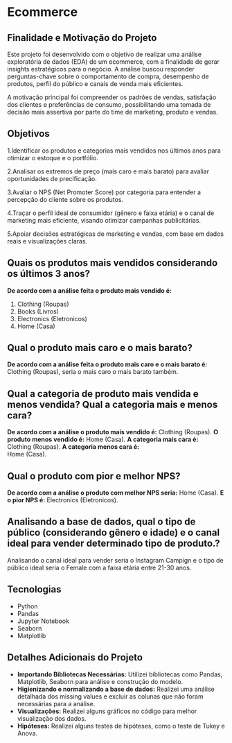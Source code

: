 # Ecommerce

## Finalidade e Motivação do Projeto
Este projeto foi desenvolvido com o objetivo de realizar uma análise exploratória de dados (EDA) de um ecommerce, com a finalidade de gerar insights estratégicos para o negócio. A análise buscou responder perguntas-chave sobre o comportamento de compra, desempenho de produtos, perfil do público e canais de venda mais eficientes.

A motivação principal foi compreender os padrões de vendas, satisfação dos clientes e preferências de consumo, possibilitando uma tomada de decisão mais assertiva por parte do time de marketing, produto e vendas.


## Objetivos
1.Identificar os produtos e categorias mais vendidos nos últimos anos para otimizar o estoque e o portfólio.

2.Analisar os extremos de preço (mais caro e mais barato) para avaliar oportunidades de precificação.

3.Avaliar o NPS (Net Promoter Score) por categoria para entender a percepção do cliente sobre os produtos.

4.Traçar o perfil ideal de consumidor (gênero e faixa etária) e o canal de marketing mais eficiente, visando otimizar campanhas publicitárias.

5.Apoiar decisões estratégicas de marketing e vendas, com base em dados reais e visualizações claras.

## Quais os produtos mais vendidos considerando os últimos 3 anos?
**De acordo com a análise feita o produto mais vendido é:**
   1. Clothing (Roupas)
   2. Books (Livros)
   3. Electronics (Eletronicos)
   4. Home (Casa)

## Qual o produto mais caro e o mais barato?
**De acordo com a análise feita o produto mais caro e o mais barato é:**
Clothing (Roupas), seria o mais caro o mais barato também.

## Qual a categoria de produto mais vendida e menos vendida? Qual a categoria mais e menos cara?
**De acordo com a análise o produto mais vendido é:**
   Clothing (Roupas).
**O produto menos vendido é:**
   Home (Casa).
**A categoria mais cara é:**  
   Clothing (Roupas).
**A categoria menos cara é:**  
    Home (Casa).

## Qual o produto com pior e melhor NPS?
**De acordo com a análise o produto com melhor NPS seria:**
   Home (Casa).
**E o pior NPS é:**
   Electronics (Eletronicos).

## Analisando a base de dados, qual o tipo de público (considerando gênero e idade) e o canal ideal para vender determinado tipo de produto.?
   Analisando o canal ideal para vender seria o Instagram Campign e o tipo de público ideal seria o Female com a faixa etária entre 21-30 anos. 

## Tecnologias 
- Python
- Pandas
- Jupyter Notebook
- Seaborn
- Matplotlib

## Detalhes Adicionais do Projeto 
- **Importando Bibliotecas Necessárias:** Utilizei bibliotecas como Pandas, Matplotlib, Seaborn para análise e construção do modelo.
- **Higienizando e normalizando a base de dados:** Realizei uma análise detalhada dos missing values e excluir as colunas que não foram necessárias para a análise.
- **Visualizações:** Realizei alguns gráficos no código para melhor visualização dos dados. 
- **Hipóteses:** Realizei alguns testes de hipóteses, como o teste de Tukey e Anova.
